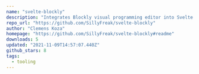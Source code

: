 ```yaml
---
name: "svelte-blockly"
description: "Integrates Blockly visual programming editor into Svelte applications."
repo_url: "https://github.com/SillyFreak/svelte-blockly"
author: "Clemens Koza"
homepage: "https://github.com/SillyFreak/svelte-blockly#readme"
downloads: 5
updated: "2021-11-09T14:57:07.440Z"
github_stars: 8
tags: 
  - tooling
---
```

